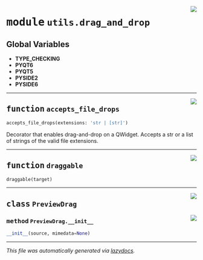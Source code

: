 <!-- markdownlint-disable -->

<a href="https://github.com/qtstrap/qtstrap/blob/master\qtstrap\utils\drag_and_drop.py#L0"><img align="right" style="float:right;" src="https://img.shields.io/badge/-source-cccccc?style=flat-square"></a>

# <kbd>module</kbd> `utils.drag_and_drop`




**Global Variables**
---------------
- **TYPE_CHECKING**
- **PYQT6**
- **PYQT5**
- **PYSIDE2**
- **PYSIDE6**

---

<a href="https://github.com/qtstrap/qtstrap/blob/master\qtstrap\utils\drag_and_drop.py#L5"><img align="right" style="float:right;" src="https://img.shields.io/badge/-source-cccccc?style=flat-square"></a>

## <kbd>function</kbd> `accepts_file_drops`

```python
accepts_file_drops(extensions: 'str | [str]')
```

Decorator that enables drag-and-drop on a QWidget. Accepts a str or a list of strings of the valid file extensions. 


---

<a href="https://github.com/qtstrap/qtstrap/blob/master\qtstrap\utils\drag_and_drop.py#L48"><img align="right" style="float:right;" src="https://img.shields.io/badge/-source-cccccc?style=flat-square"></a>

## <kbd>function</kbd> `draggable`

```python
draggable(target)
```






---

<a href="https://github.com/qtstrap/qtstrap/blob/master\qtstrap\utils\drag_and_drop.py#L91"><img align="right" style="float:right;" src="https://img.shields.io/badge/-source-cccccc?style=flat-square"></a>

## <kbd>class</kbd> `PreviewDrag`




<a href="https://github.com/qtstrap/qtstrap/blob/master\qtstrap\utils\drag_and_drop.py#L92"><img align="right" style="float:right;" src="https://img.shields.io/badge/-source-cccccc?style=flat-square"></a>

### <kbd>method</kbd> `PreviewDrag.__init__`

```python
__init__(source, mimedata=None)
```











---

_This file was automatically generated via [lazydocs](https://github.com/ml-tooling/lazydocs)._
